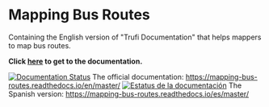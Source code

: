 # Mapping Bus Routes

Containing the English version of "Trufi Documentation" that helps mappers to map bus routes.

**Click [here](docs/index.md) to get to the documentation.**

[![Documentation Status](https://readthedocs.org/projects/mapping-bus-routes/badge/?version=master)](https://mapping-bus-routes.readthedocs.io/en/latest/?badge=master) The official documentation: https://mapping-bus-routes.readthedocs.io/en/master/
[![Estatus de la documentación](https://readthedocs.org/projects/mapping-documentation-spanish/badge/?version=master)](https://mapping-documentation-spanish.readthedocs.io/es/master/?badge=master) The Spanish version: https://mapping-bus-routes.readthedocs.io/es/master/
